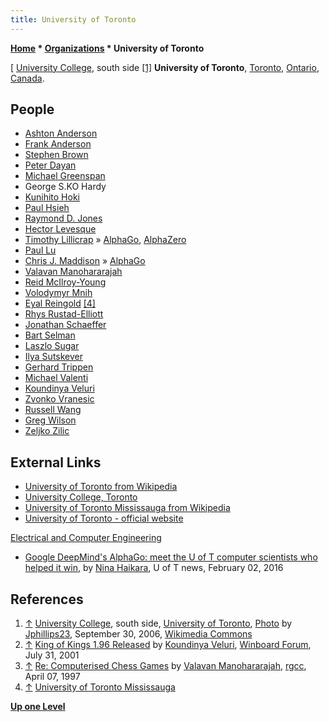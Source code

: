 ```yaml
---
title: University of Toronto
---
```

**[Home](Home "Home") \* [Organizations](Organizations "Organizations") \* University of Toronto**



[ [University College](https://en.wikipedia.org/wiki/University_College,_Toronto), south side <a id="cite-note-1" href="#cite-ref-1">[1]</a>
**University of Toronto**, [Toronto](https://en.wikipedia.org/wiki/Toronto), [Ontario](https://en.wikipedia.org/wiki/Ontario), [Canada](https://en.wikipedia.org/wiki/Canada).



## People


* [Ashton Anderson](Ashton_Anderson "Ashton Anderson")
* [Frank Anderson](index.php?title=Frank_Anderson&action=edit&redlink=1 "Frank Anderson (page does not exist)")
* [Stephen Brown](http://www.eecg.toronto.edu/%7Ebrown/)
* [Peter Dayan](Peter_Dayan "Peter Dayan")
* [Michael Greenspan](index.php?title=Michael_Greenspan&action=edit&redlink=1 "Michael Greenspan (page does not exist)")
* George S.KO Hardy
* [Kunihito Hoki](Kunihito_Hoki "Kunihito Hoki")
* [Paul Hsieh](Paul_Hsieh "Paul Hsieh")
* [Raymond D. Jones](index.php?title=Raymond_D._Jones&action=edit&redlink=1 "Raymond D. Jones (page does not exist)")
* [Hector Levesque](Mathematician#HLevesque "Mathematician")
* [Timothy Lillicrap](Timothy_Lillicrap "Timothy Lillicrap") » [AlphaGo](index.php?title=AlphaGo&action=edit&redlink=1 "AlphaGo (page does not exist)"), [AlphaZero](AlphaZero "AlphaZero")
* [Paul Lu](Paul_Lu "Paul Lu")
* [Chris J. Maddison](Chris_J._Maddison "Chris J. Maddison") » [AlphaGo](index.php?title=AlphaGo&action=edit&redlink=1 "AlphaGo (page does not exist)")
* [Valavan Manohararajah](Valavan_Manohararajah "Valavan Manohararajah")
* [Reid McIlroy-Young](Reid_McIlroy-Young "Reid McIlroy-Young")
* [Volodymyr Mnih](Volodymyr_Mnih "Volodymyr Mnih")
* [Eyal Reingold](index.php?title=Eyal_Reingold&action=edit&redlink=1 "Eyal Reingold (page does not exist)") <a id="cite-note-4" href="#cite-ref-4">[4]</a>
* [Rhys Rustad-Elliott](Rhys_Rustad-Elliott "Rhys Rustad-Elliott")
* [Jonathan Schaeffer](Jonathan_Schaeffer "Jonathan Schaeffer")
* [Bart Selman](Bart_Selman "Bart Selman")
* [Laszlo Sugar](index.php?title=Laszlo_Sugar&action=edit&redlink=1 "Laszlo Sugar (page does not exist)")
* [Ilya Sutskever](Ilya_Sutskever "Ilya Sutskever")
* [Gerhard Trippen](index.php?title=Gerhard_Trippen&action=edit&redlink=1 "Gerhard Trippen (page does not exist)")
* [Michael Valenti](Michael_Valenti "Michael Valenti")
* [Koundinya Veluri](index.php?title=Koundinya_Veluri&action=edit&redlink=1 "Koundinya Veluri (page does not exist)")
* [Zvonko Vranesic](Zvonko_Vranesic "Zvonko Vranesic")
* [Russell Wang](Russell_Wang "Russell Wang")
* [Greg Wilson](Greg_Wilson "Greg Wilson")
* [Zeljko Zilic](Zeljko_Zilic "Zeljko Zilic")


## External Links


* [University of Toronto from Wikipedia](https://en.wikipedia.org/wiki/University_of_Toronto)
* [University College, Toronto](https://en.wikipedia.org/wiki/University_College,_Toronto)
* [University of Toronto Mississauga from Wikipedia](https://en.wikipedia.org/wiki/University_of_Toronto_Mississauga)
* [University of Toronto - official website](https://www.utoronto.ca/)


 [Electrical and Computer Engineering](https://www.ece.utoronto.ca/)
* [Google DeepMind's AlphaGo: meet the U of T computer scientists who helped it win](https://www.utoronto.ca/news/google-deepminds-alphago-meet-u-t-computer-scientists-who-helped-it-win), by [Nina Haikara](https://www.utoronto.ca/news/authors-reporters/nina-haikara), U of T news, February 02, 2016


## References


1. <a id="cite-ref-1" href="#cite-note-1">↑</a> [University College](https://en.wikipedia.org/wiki/University_College,_Toronto), south side, [University of Toronto](https://en.wikipedia.org/wiki/University_of_Toronto), [Photo](https://commons.wikimedia.org/wiki/File:Uoft_universitycollege.jpg) by [Jphillips23](https://commons.wikimedia.org/wiki/User_talk:Jphillips23), September 30, 2006, [Wikimedia Commons](https://en.wikipedia.org/wiki/Wikimedia_Commons)
2. <a id="cite-ref-2" href="#cite-note-2">↑</a> [King of Kings 1.96 Released](http://www.open-aurec.com/wbforum/viewtopic.php?f=18&t=34297) by [Koundinya Veluri](index.php?title=Koundinya_Veluri&action=edit&redlink=1 "Koundinya Veluri (page does not exist)"), [Winboard Forum](Computer_Chess_Forums "Computer Chess Forums"), July 31, 2001
3. <a id="cite-ref-3" href="#cite-note-3">↑</a> [Re: Computerised Chess Games](http://groups.google.com/group/rec.games.chess.computer/msg/10c8fd07bc7f5d9a) by [Valavan Manohararajah](Valavan_Manohararajah "Valavan Manohararajah"), [rgcc](Computer_Chess_Forums "Computer Chess Forums"), April 07, 1997
4. <a id="cite-ref-4" href="#cite-note-4">↑</a> [University of Toronto Mississauga](https://en.wikipedia.org/wiki/University_of_Toronto_Mississauga)

**[Up one Level](Organizations "Organizations")**







 
